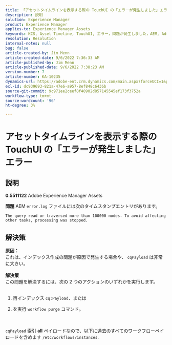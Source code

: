 ```yaml
---
title: 「アセットタイムラインを表示する際の TouchUI の「エラーが発生しました」エラー」
description: 説明
solution: Experience Manager
product: Experience Manager
applies-to: Experience Manager Assets
keywords: KCS, Asset Timeline, TouchUI, エラー，問題が発生しました，AEM, Adobe Experience Manager, 6.3
resolution: Resolution
internal-notes: null
bug: false
article-created-by: Jim Menn
article-created-date: 9/6/2022 7:36:33 AM
article-published-by: Jim Menn
article-published-date: 9/6/2022 7:38:23 AM
version-number: 7
article-number: KA-10235
dynamics-url: https://adobe-ent.crm.dynamics.com/main.aspx?forceUCI=1&pagetype=entityrecord&etn=knowledgearticle&id=8dbc5d9e-b62d-ed11-9db1-0022480866ad
exl-id: dc939693-821a-47e6-a957-8ef848c6436b
source-git-commit: 9c971ee2ceef8f48902d857145545ef173f3752a
workflow-type: tm+mt
source-wordcount: '96'
ht-degree: 3%

---
```


# アセットタイムラインを表示する際の TouchUI の「エラーが発生しました」エラー

## 説明


<b>0.5511122</b>
Adobe Experience Manager Assets

<b>問題</b>
AEM `error.log` ファイルには次のタイムスタンプエントリがあります。


```
The query read or traversed more than 100000 nodes. To avoid affecting other tasks, processing was stopped.
```



## 解決策

<b>原因：</b><br>これは、インデックス作成の問題が原因で発生する場合や、 `cqPayload` は非常に大きい。 <br> <br><b>解決策</b><br>この問題を解決するには、次の 2 つのアクションのいずれかを実行します。 <br> <br>
1. 再インデックス `cq:Payload`、または


2. を実行 `workflow purge` コマンド。

<br> <br>`cqPayload` 索引 <b>all</b> ペイロードなので、以下に過去のすべてのワークフローペイロードを含めます `/etc/workflows/instances`.
